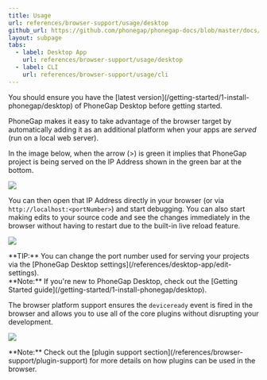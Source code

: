 ```yaml
---
title: Usage
url: references/browser-support/usage/desktop
github_url: https://github.com/phonegap/phonegap-docs/blob/master/docs/3-references/browser-support/usage/1-desktop.html.md
layout: subpage
tabs:
  - label: Desktop App
    url: references/browser-support/usage/desktop
  - label: CLI
    url: references/browser-support/usage/cli
---
```


<div class="alert--warning">You should ensure you have the [latest version](/getting-started/1-install-phonegap/desktop) of PhoneGap Desktop
before getting started.</div>   

PhoneGap makes it easy to take advantage of the browser target by automatically adding it as an additional platform when your apps are
*served* (run on a local web server).

In the image below, when the arrow (>) is green it implies that PhoneGap project is being served on the IP Address shown in the green bar at the bottom.

  ![](/images/desktop-app-create.png)

You can then open that IP Address directly in your browser (or via `http://localhost:<portNumber>`)
and start debugging. You can also start making edits to your source code and see the changes immediately in the browser without having to
restart due to the built-in live reload feature.

 ![](/images/browser-support/live-reload.png)

<div class="alert--tip">**TIP:** You can change the port number used for serving your projects via the [PhoneGap Desktop settings](/references/desktop-app/edit-settings).</div>

<div class="alert--info">**Note:** If you're new to PhoneGap Desktop, check out the [Getting Started guide](/getting-started/1-install-phonegap/desktop).</div>

The browser platform support ensures the `deviceready` event is fired in the browser and allows you to use all of the core plugins without
disrupting your development.

 ![](/images/browser-support/chrome-debug-deviceready.png)

<div class="alert--info">**Note:** Check out the [plugin support section](/references/browser-support/plugin-support) for more details on how
plugins can be used in the browser.</div>

